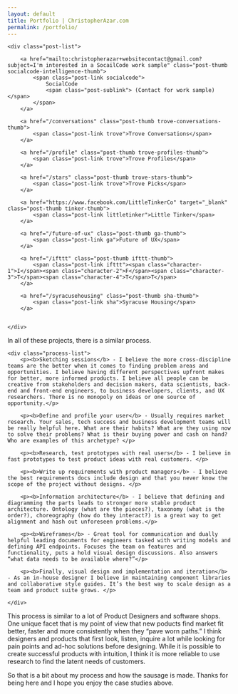 ```yaml
---
layout: default
title: Portfolio | ChristopherAzar.com
permalink: /portfolio/
---
```


<div id="hello-ideo" class="hello-ideo" style="display:none;">
    <span class="ideo-logo"></span>
    <p class="ideo-welcome">Hello IDEO.org and welcome! Thanks for checking out my portfolio. I appreciate your time. </p>
</div>

<div class="portfolio-index-content">

    <div class="post-list">

        <a href="mailto:christopherazar+websitecontact@gmail.com?subject=I'm interested in a SocailCode work sample" class="post-thumb socialcode-intelligence-thumb">
            <span class="post-link socialcode">
                SocialCode
                <span class="post-sublink"> (Contact for work sample) </span>
            </span>
        </a>

        <a href="/conversations" class="post-thumb trove-conversations-thumb">
            <span class="post-link trove">Trove Conversations</span>
        </a>

        <a href="/profile" class="post-thumb trove-profiles-thumb">
            <span class="post-link trove">Trove Profiles</span>
        </a>

        <a href="/stars" class="post-thumb trove-stars-thumb">
            <span class="post-link trove">Trove Picks</span>
        </a>

        <a href="https://www.facebook.com/LittleTinkerCo" target="_blank" class="post-thumb tinker-thumb">
            <span class="post-link littletinker">Little Tinker</span>
        </a>

        <a href="/future-of-ux" class="post-thumb ga-thumb">
            <span class="post-link ga">Future of UX</span>
        </a>

        <a href="/ifttt" class="post-thumb ifttt-thumb">
            <span class="post-link ifttt"><span class="character-1">I</span><span class="character-2">F</span><span class="character-3">T</span><span class="character-4">T</span>T</span>
        </a>

        <a href="/syracusehousing" class="post-thumb sha-thumb">
            <span class="post-link sha">Syracuse Housing</span>
        </a>


    </div>

<p>In all of these projects, there is a similar process.</p>

    <div class="process-list">
        <p><b>Sketching sessions</b> - I believe the more cross-discipline teams are the better when it comes to finding problem areas and opportunities. I believe having different perspectives upfront makes for better, more informed products. I believe all people can be creative from stakeholders and decision makers, data scientists, back-end and front-end engineers, to business developers, clients, and UX researchers. There is no monopoly on ideas or one source of opportunity.</p>

        <p><b>Define and profile your user</b> - Usually requires market research. Your sales, tech success and business development teams will be really helpful here. What are their habits? What are they using now to solve their problems? What is their buying power and cash on hand? Who are examples of this archetype? </p>

        <p><b>Research, test prototypes with real users</b> - I believe in fast prototypes to test product ideas with real customers. </p>

        <p><b>Write up requirements with product managers</b> - I believe the best requirements docs include design and that you never know the scope of the project without designs. </p>

        <p><b>Information architecture</b> - I believe that defining and diagramming the parts leads to stronger more stable product architecture. Ontology (what are the pieces?), taxonomy (what is the order?), choreography (how do they interact?) is a great way to get alignment and hash out unforeseen problems.</p>

        <p><b>Wireframes</b> - Great tool for communication and dually helpful leading documents for engineers tasked with writing models and defining API endpoints. Focuses the team on features and functionality, puts a hold visual design discussions. Also answers “what data needs to be available where?”</p>

        <p><b>Finally, visual design and implementation and iteration</b> - As an in-house designer I believe in maintaining component libraries and collaborative style guides. It’s the best way to scale design as a team and product suite grows. </p>

    </div>

<p>This process is similar to a lot of Product Designers and software shops. One unique facet that is my point of view that new poducts find market fit better, faster and more consistently when they “pave worn paths.” I think designers and products that first look, listen, inquire a lot while looking for pain points and ad-hoc solutions before designing. While it is possible to create successful products with intuition, I think it is more reliable to use research to find the latent needs of customers.</p>

<p>So that is a bit about my process and how the sausage is made. Thanks for being here and I hope you enjoy the case studies above.</p>

</div>
